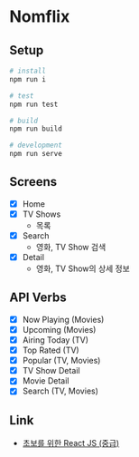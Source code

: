 # Nomflix

## Setup

```sh
# install
npm run i

# test
npm run test

# build
npm run build

# development
npm run serve
```

## Screens
- [x] Home
- [x] TV Shows
  - 목록
- [x] Search
  - 영화, TV Show 검색
- [x] Detail
  - 영화, TV Show의 상세 정보
  
## API Verbs
- [x] Now Playing (Movies)
- [x] Upcoming (Movies)
- [x] Airing Today (TV)
- [x] Top Rated (TV)
- [x] Popular (TV, Movies)
- [x] TV Show Detail
- [x] Movie Detail
- [x] Search (TV, Movies)

## Link
- [초보를 위한 React JS (중급)](https://nomadcoders.co/react-for-beginners/lobby)
